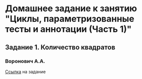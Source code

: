 # Домашнее задание к занятию "Циклы, параметризованные тесты и аннотации (Часть 1)"
## Задание 1. Количество квадратов
### Воронович А.А.

[Ссылка](https://github.com/netology-code/javaqa2-homeworks/blob/main/CYCLES1.md#%D0%B7%D0%B0%D0%B4%D0%B0%D0%BD%D0%B8%D0%B5-1-%D0%BA%D0%BE%D0%BB%D0%B8%D1%87%D0%B5%D1%81%D1%82%D0%B2%D0%BE-%D0%BA%D0%B2%D0%B0%D0%B4%D1%80%D0%B0%D1%82%D0%BE%D0%B2-%D0%BE%D0%B1%D1%8F%D0%B7%D0%B0%D1%82%D0%B5%D0%BB%D1%8C%D0%BD%D0%BE%D0%B5-%D0%BA-%D0%B2%D1%8B%D0%BF%D0%BE%D0%BB%D0%BD%D0%B5%D0%BD%D0%B8%D1%8E) на задание
